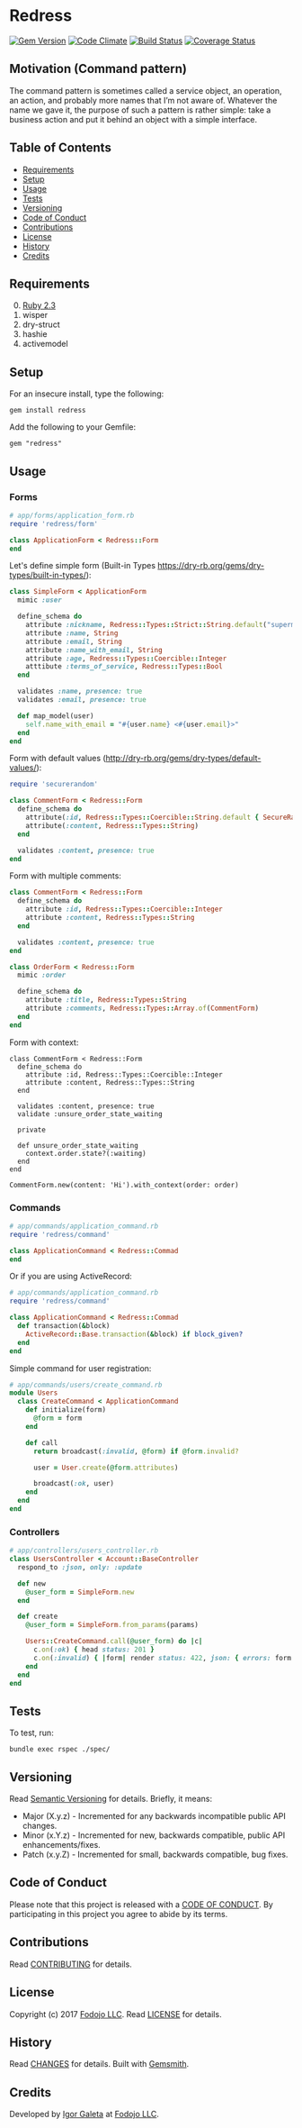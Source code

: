 # Redress

[![Gem Version](https://badge.fury.io/rb/redress.svg)](http://badge.fury.io/rb/redress)
[![Code Climate](https://codeclimate.com/github/galetahub/redress/badges/gpa.svg)](https://codeclimate.com/github/galetahub/redress)
[![Build Status](https://semaphoreci.com/api/v1/igor-galeta/redress/branches/master/shields_badge.svg)](https://semaphoreci.com/igor-galeta/redress)
[![Coverage Status](https://coveralls.io/repos/github/galetahub/redress/badge.svg?branch=master)](https://coveralls.io/github/galetahub/redress?branch=master)

## Motivation (Command pattern)

The command pattern is sometimes called a service object, an operation, an action, and probably more names that I’m not aware of. Whatever the name we gave it, the purpose of such a pattern is rather simple: take a business action and put it behind an object with a simple interface.

<!-- Tocer[start]: Auto-generated, don't remove. -->

## Table of Contents

  - [Requirements](#requirements)
  - [Setup](#setup)
  - [Usage](#usage)
  - [Tests](#tests)
  - [Versioning](#versioning)
  - [Code of Conduct](#code-of-conduct)
  - [Contributions](#contributions)
  - [License](#license)
  - [History](#history)
  - [Credits](#credits)

<!-- Tocer[finish]: Auto-generated, don't remove. -->

## Requirements

0. [Ruby 2.3](https://www.ruby-lang.org)
1. wisper
2. dry-struct
3. hashie
4. activemodel

## Setup

For an insecure install, type the following:

    gem install redress

Add the following to your Gemfile:

    gem "redress"

## Usage

### Forms

```ruby
# app/forms/application_form.rb
require 'redress/form'

class ApplicationForm < Redress::Form
end
```

Let's define simple form (Built-in Types https://dry-rb.org/gems/dry-types/built-in-types/):

```ruby
class SimpleForm < ApplicationForm
  mimic :user

  define_schema do
    attribute :nickname, Redress::Types::Strict::String.default("superman")
    attribute :name, String
    attribute :email, String
    attribute :name_with_email, String
    attribute :age, Redress::Types::Coercible::Integer
    atttibute :terms_of_service, Redress::Types::Bool
  end

  validates :name, presence: true
  validates :email, presence: true

  def map_model(user)
    self.name_with_email = "#{user.name} <#{user.email}>"
  end
end
```

Form with default values (http://dry-rb.org/gems/dry-types/default-values/):

```ruby
require 'securerandom'

class CommentForm < Redress::Form
  define_schema do
    attribute(:id, Redress::Types::Coercible::String.default { SecureRandom.uuid })
    attribute(:content, Redress::Types::String)
  end

  validates :content, presence: true
end
```

Form with multiple comments:

```ruby
class CommentForm < Redress::Form
  define_schema do
    attribute :id, Redress::Types::Coercible::Integer
    attribute :content, Redress::Types::String
  end

  validates :content, presence: true
end

class OrderForm < Redress::Form
  mimic :order

  define_schema do
    attribute :title, Redress::Types::String
    attribute :comments, Redress::Types::Array.of(CommentForm)
  end
end
```

Form with context:

```
class CommentForm < Redress::Form
  define_schema do
    attribute :id, Redress::Types::Coercible::Integer
    attribute :content, Redress::Types::String
  end

  validates :content, presence: true
  validate :unsure_order_state_waiting

  private

  def unsure_order_state_waiting
    context.order.state?(:waiting)
  end
end

CommentForm.new(content: 'Hi').with_context(order: order)
```

### Commands

```ruby
# app/commands/application_command.rb
require 'redress/command'

class ApplicationCommand < Redress::Commad
end
```

Or if you are using ActiveRecord:

```ruby
# app/commands/application_command.rb
require 'redress/command'

class ApplicationCommand < Redress::Commad
  def transaction(&block)
    ActiveRecord::Base.transaction(&block) if block_given?
  end
end
```

Simple command for user registration:

```ruby
# app/commands/users/create_command.rb
module Users
  class CreateCommand < ApplicationCommand
    def initialize(form)
      @form = form
    end

    def call
      return broadcast(:invalid, @form) if @form.invalid?

      user = User.create(@form.attributes)

      broadcast(:ok, user)
    end
  end
end
```

### Controllers

```ruby
# app/controllers/users_controller.rb
class UsersController < Account::BaseController
  respond_to :json, only: :update

  def new
    @user_form = SimpleForm.new
  end

  def create
    @user_form = SimpleForm.from_params(params)

    Users::CreateCommand.call(@user_form) do |c|
      c.on(:ok) { head status: 201 }
      c.on(:invalid) { |form| render status: 422, json: { errors: form.errors } }
    end
  end
end

```

## Tests

To test, run:

    bundle exec rspec ./spec/

## Versioning

Read [Semantic Versioning](http://semver.org) for details. Briefly, it means:

- Major (X.y.z) - Incremented for any backwards incompatible public API changes.
- Minor (x.Y.z) - Incremented for new, backwards compatible, public API enhancements/fixes.
- Patch (x.y.Z) - Incremented for small, backwards compatible, bug fixes.

## Code of Conduct

Please note that this project is released with a [CODE OF CONDUCT](CODE_OF_CONDUCT.md). By
participating in this project you agree to abide by its terms.

## Contributions

Read [CONTRIBUTING](CONTRIBUTING.md) for details.

## License

Copyright (c) 2017 [Fodojo LLC](https://www.fodojo.com/).
Read [LICENSE](LICENSE.md) for details.

## History

Read [CHANGES](CHANGES.md) for details.
Built with [Gemsmith](https://github.com/bkuhlmann/gemsmith).

## Credits

Developed by [Igor Galeta](https://www.linkedin.com/in/igor-galeta-585a9730/) at
[Fodojo LLC](https://www.fodojo.com/).
